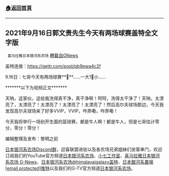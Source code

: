###  [:house:返回首頁](https://github.com/ourhimalayas/txt)
---


## 2021年9月16日郭文贵先生今天有两场球赛盖特全文字版
` 喜马拉雅日本银河系农场` [轉載自GNews](https://gnews.org/zh-hans/1561578/)

盖特连接：https://gettr.com/post/pb9pwa4c2f

9.16日：七哥今天有两场球赛**🏀**……一大1⃣️小……

\*\*\*\*\*\*\*以下为视频正文\*\*\*\*\*\*\*

天呐，这家伙，这给我洗得真干净，真干净啊！呵呵，洗得太干净了！天呐，太漂亮了，太漂亮了！太漂亮了！太漂亮了！太漂亮了！然后高尔夫球场那边，今天我发现高尔夫球场来了好多VVIP，VVIP，咋弄嘞，咋弄嘞！

今天我将举行一场别开生面的篮球赛，都是牛人啊！都是牛人，但是七哥估计零分，零分！零分！

编辑整理及发布：黎明之前

[日本银河系农场Discord群](https://discord.com/channels/805765245758472202/851632878567948351)，迎喜联盟进驻以及各农场兄弟姐妹们坐客串门，欢迎订阅我们的YouTube官方频道[日本银河系农场](https://www.youtube.com/c/%E9%93%B6%E6%B2%B3%E7%B3%BB%E5%86%9C%E5%9C%BA%E6%97%A5%E6%9C%AC)、[小七工作室](https://www.youtube.com/channel/UCpJIF2wIaqb4VBqF3-V_7KA/videos)、[喜马拉雅日本银河系农场 G-News](https://gnews.org/zh-hans/author/jgalaxy2021/)、[日本银河系农场@himalayajgalaxy盖特](https://www.gettr.com/user/himalayajgalaxy)、[日本銀河系農場\[email protected\]推特](https://twitter.com/HJapanGalaxyII)以及我们的G-TV官方频道[日本银河系农场](https://gtv.org/user/60c0168b8ce6da73c416c24b#home)。
